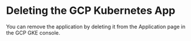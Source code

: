 # Deleting the GCP Kubernetes App

You can remove the application by deleting it from the Application page in the GCP GKE console.